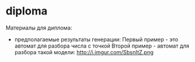 diploma
=======

Материалы для диплома:
- предполагаемые результаты генерации:
Первый пример - это автомат для разбора числа с точкой
Второй пример - автомат для разбора такой модели: http://i.imgur.com/SbsnItZ.png
